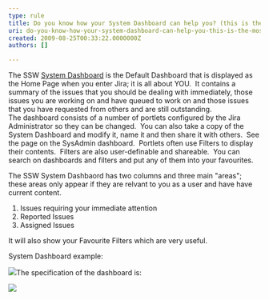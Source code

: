 ```yaml
---
type: rule
title: Do you know how your System Dashboard can help you? (this is the most important feature in Jira)
uri: do-you-know-how-your-system-dashboard-can-help-you-this-is-the-most-important-feature-in-jira
created: 2009-08-25T00:33:22.0000000Z
authors: []

---
```


 The SSW [System Dashboard](http&#58;//jira.ssw.com.au/secure/Dashboard.jspa) is the Default Dashboard that is displayed as the Home Page when you enter Jira; it is all about YOU.  It contains a summary of the issues that you should be dealing with immediately, those issues you are working on and have queued to work on and those issues that you have requested from others and are still outstanding. <br> 
The dashboard consists of a number of portlets configured by the Jira Administrator so they can be changed.  You can also take a copy of the System Dashboard and modify it, name it and then share it with others.  See the page on the SysAdmin dashboard.  Portlets often use Filters to display their contents.  Filters are also user-definable and shareable.  You can search on dashboards and filters and put any of them into your favourites.

 The SSW System Dashbaord has two columns and three main "areas"; these areas only appear if they are relvant to you as a user and have have current content.

1. Issues requiring your immediate attention
2. Reported Issues
3. Assigned Issues


It will also show your Favourite Filters which are very useful.

 System Dashboard example:


![](/Standards/Management/rulesforbetterjira/PublishingImages/SystemDashboardExample.png)The specification of the dashboard is:

![](/Standards/Management/rulesforbetterjira/PublishingImages/SystemDashboardSpec.png)

